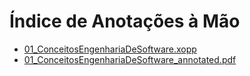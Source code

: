 # Índice de Anotações à Mão

- [01_ConceitosEngenhariaDeSoftware.xopp](./01_ConceitosEngenhariaDeSoftware.xopp)
- [01_ConceitosEngenhariaDeSoftware_annotated.pdf](./01_ConceitosEngenhariaDeSoftware_annotated.pdf)
